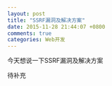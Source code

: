 ```yaml
---
layout: post
title: "SSRF漏洞及解决方案"
date: 2015-11-28 21:44:07 +0800
comments: true
categories: Web开发
---
```

今天想说一下SSRF漏洞及解决方案

待补充